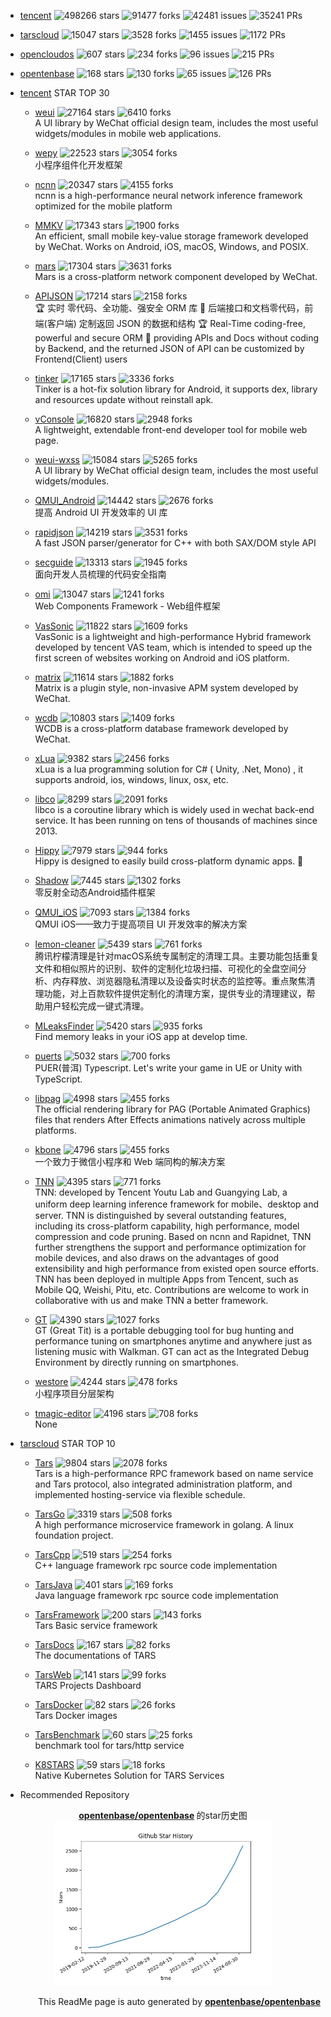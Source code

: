 
+ [tencent](https://github.com/tencent)
![498266 stars](https://img.shields.io/badge/Stars-498266-green)
![91477 forks](https://img.shields.io/badge/Forks-91477-green)
![42481 issues](https://img.shields.io/badge/Issues-42481-green)
![35241 PRs](https://img.shields.io/badge/PRs-35241-green)

+ [tarscloud](https://github.com/tarscloud)
![15047 stars](https://img.shields.io/badge/Stars-15047-green)
![3528 forks](https://img.shields.io/badge/Forks-3528-green)
![1455 issues](https://img.shields.io/badge/Issues-1455-green)
![1172 PRs](https://img.shields.io/badge/PRs-1172-green)

+ [opencloudos](https://github.com/opencloudos)
![607 stars](https://img.shields.io/badge/Stars-607-green)
![234 forks](https://img.shields.io/badge/Forks-234-green)
![96 issues](https://img.shields.io/badge/Issues-96-green)
![215 PRs](https://img.shields.io/badge/PRs-215-green)

+ [opentenbase](https://github.com/opentenbase)
![168 stars](https://img.shields.io/badge/Stars-168-green)
![130 forks](https://img.shields.io/badge/Forks-130-green)
![65 issues](https://img.shields.io/badge/Issues-65-green)
![126 PRs](https://img.shields.io/badge/PRs-126-green)



+ [tencent](https://github.com/tencent) STAR TOP 30
    
    + [weui](https://github.com/tencent/weui) 
    ![27164 stars](https://img.shields.io/badge/Stars-27164-green)
    ![6410 forks](https://img.shields.io/badge/Forks-6410-green)  
    A UI library by WeChat official design team, includes the most useful widgets/modules in mobile web applications.
    
    + [wepy](https://github.com/tencent/wepy) 
    ![22523 stars](https://img.shields.io/badge/Stars-22523-green)
    ![3054 forks](https://img.shields.io/badge/Forks-3054-green)  
    小程序组件化开发框架
    
    + [ncnn](https://github.com/tencent/ncnn) 
    ![20347 stars](https://img.shields.io/badge/Stars-20347-green)
    ![4155 forks](https://img.shields.io/badge/Forks-4155-green)  
    ncnn is a high-performance neural network inference framework optimized for the mobile platform
    
    + [MMKV](https://github.com/tencent/MMKV) 
    ![17343 stars](https://img.shields.io/badge/Stars-17343-green)
    ![1900 forks](https://img.shields.io/badge/Forks-1900-green)  
    An efficient, small mobile key-value storage framework developed by WeChat. Works on Android, iOS, macOS, Windows, and POSIX.
    
    + [mars](https://github.com/tencent/mars) 
    ![17304 stars](https://img.shields.io/badge/Stars-17304-green)
    ![3631 forks](https://img.shields.io/badge/Forks-3631-green)  
    Mars is a cross-platform network component  developed by WeChat.
    
    + [APIJSON](https://github.com/tencent/APIJSON) 
    ![17214 stars](https://img.shields.io/badge/Stars-17214-green)
    ![2158 forks](https://img.shields.io/badge/Forks-2158-green)  
    🏆 实时 零代码、全功能、强安全 ORM 库 🚀 后端接口和文档零代码，前端(客户端) 定制返回 JSON 的数据和结构 🏆 Real-Time coding-free, powerful and secure ORM 🚀  providing APIs and Docs without coding by Backend, and the returned JSON of API can be customized by Frontend(Client) users
    
    + [tinker](https://github.com/tencent/tinker) 
    ![17165 stars](https://img.shields.io/badge/Stars-17165-green)
    ![3336 forks](https://img.shields.io/badge/Forks-3336-green)  
    Tinker is a hot-fix solution library for Android, it supports dex, library and resources update without reinstall apk.
    
    + [vConsole](https://github.com/tencent/vConsole) 
    ![16820 stars](https://img.shields.io/badge/Stars-16820-green)
    ![2948 forks](https://img.shields.io/badge/Forks-2948-green)  
    A lightweight, extendable front-end developer tool for mobile web page.
    
    + [weui-wxss](https://github.com/tencent/weui-wxss) 
    ![15084 stars](https://img.shields.io/badge/Stars-15084-green)
    ![5265 forks](https://img.shields.io/badge/Forks-5265-green)  
    A UI library by WeChat official design team, includes the most useful widgets/modules.
    
    + [QMUI_Android](https://github.com/tencent/QMUI_Android) 
    ![14442 stars](https://img.shields.io/badge/Stars-14442-green)
    ![2676 forks](https://img.shields.io/badge/Forks-2676-green)  
    提高 Android UI 开发效率的 UI 库
    
    + [rapidjson](https://github.com/tencent/rapidjson) 
    ![14219 stars](https://img.shields.io/badge/Stars-14219-green)
    ![3531 forks](https://img.shields.io/badge/Forks-3531-green)  
    A fast JSON parser/generator for C++ with both SAX/DOM style API
    
    + [secguide](https://github.com/tencent/secguide) 
    ![13313 stars](https://img.shields.io/badge/Stars-13313-green)
    ![1945 forks](https://img.shields.io/badge/Forks-1945-green)  
    面向开发人员梳理的代码安全指南
    
    + [omi](https://github.com/tencent/omi) 
    ![13047 stars](https://img.shields.io/badge/Stars-13047-green)
    ![1241 forks](https://img.shields.io/badge/Forks-1241-green)  
    Web Components Framework - Web组件框架
    
    + [VasSonic](https://github.com/tencent/VasSonic) 
    ![11822 stars](https://img.shields.io/badge/Stars-11822-green)
    ![1609 forks](https://img.shields.io/badge/Forks-1609-green)  
    VasSonic is a lightweight and high-performance Hybrid framework developed by tencent VAS team, which is intended to speed up the first screen of websites working on Android and iOS platform. 
    
    + [matrix](https://github.com/tencent/matrix) 
    ![11614 stars](https://img.shields.io/badge/Stars-11614-green)
    ![1882 forks](https://img.shields.io/badge/Forks-1882-green)  
    Matrix is a plugin style, non-invasive APM system developed by WeChat.
    
    + [wcdb](https://github.com/tencent/wcdb) 
    ![10803 stars](https://img.shields.io/badge/Stars-10803-green)
    ![1409 forks](https://img.shields.io/badge/Forks-1409-green)  
    WCDB is a cross-platform database framework developed by WeChat.
    
    + [xLua](https://github.com/tencent/xLua) 
    ![9382 stars](https://img.shields.io/badge/Stars-9382-green)
    ![2456 forks](https://img.shields.io/badge/Forks-2456-green)  
    xLua is a lua programming solution for  C# ( Unity, .Net, Mono) , it supports android, ios, windows, linux, osx, etc.
    
    + [libco](https://github.com/tencent/libco) 
    ![8299 stars](https://img.shields.io/badge/Stars-8299-green)
    ![2091 forks](https://img.shields.io/badge/Forks-2091-green)  
    libco is a coroutine library which is widely used in wechat  back-end service. It has been running on tens of thousands of machines since 2013.
    
    + [Hippy](https://github.com/tencent/Hippy) 
    ![7979 stars](https://img.shields.io/badge/Stars-7979-green)
    ![944 forks](https://img.shields.io/badge/Forks-944-green)  
    Hippy is designed to easily build cross-platform dynamic apps. 👏
    
    + [Shadow](https://github.com/tencent/Shadow) 
    ![7445 stars](https://img.shields.io/badge/Stars-7445-green)
    ![1302 forks](https://img.shields.io/badge/Forks-1302-green)  
    零反射全动态Android插件框架
    
    + [QMUI_iOS](https://github.com/tencent/QMUI_iOS) 
    ![7093 stars](https://img.shields.io/badge/Stars-7093-green)
    ![1384 forks](https://img.shields.io/badge/Forks-1384-green)  
    QMUI iOS——致力于提高项目 UI 开发效率的解决方案
    
    + [lemon-cleaner](https://github.com/tencent/lemon-cleaner) 
    ![5439 stars](https://img.shields.io/badge/Stars-5439-green)
    ![761 forks](https://img.shields.io/badge/Forks-761-green)  
    腾讯柠檬清理是针对macOS系统专属制定的清理工具。主要功能包括重复文件和相似照片的识别、软件的定制化垃圾扫描、可视化的全盘空间分析、内存释放、浏览器隐私清理以及设备实时状态的监控等。重点聚焦清理功能，对上百款软件提供定制化的清理方案，提供专业的清理建议，帮助用户轻松完成一键式清理。
    
    + [MLeaksFinder](https://github.com/tencent/MLeaksFinder) 
    ![5420 stars](https://img.shields.io/badge/Stars-5420-green)
    ![935 forks](https://img.shields.io/badge/Forks-935-green)  
    Find memory leaks in your iOS app at develop time.
    
    + [puerts](https://github.com/tencent/puerts) 
    ![5032 stars](https://img.shields.io/badge/Stars-5032-green)
    ![700 forks](https://img.shields.io/badge/Forks-700-green)  
    PUER(普洱) Typescript. Let's write your game in UE or Unity with TypeScript.
    
    + [libpag](https://github.com/tencent/libpag) 
    ![4998 stars](https://img.shields.io/badge/Stars-4998-green)
    ![455 forks](https://img.shields.io/badge/Forks-455-green)  
    The official rendering library for PAG (Portable Animated Graphics) files that renders After Effects animations natively across multiple platforms.
    
    + [kbone](https://github.com/tencent/kbone) 
    ![4796 stars](https://img.shields.io/badge/Stars-4796-green)
    ![455 forks](https://img.shields.io/badge/Forks-455-green)  
    一个致力于微信小程序和 Web 端同构的解决方案
    
    + [TNN](https://github.com/tencent/TNN) 
    ![4395 stars](https://img.shields.io/badge/Stars-4395-green)
    ![771 forks](https://img.shields.io/badge/Forks-771-green)  
    TNN: developed by Tencent Youtu Lab and Guangying Lab, a uniform deep learning inference framework for mobile、desktop and server. TNN is distinguished by several outstanding features, including its cross-platform capability, high performance, model compression and code pruning. Based on ncnn and Rapidnet, TNN further strengthens the support and performance optimization for mobile devices, and also draws on the advantages of good extensibility and high performance from existed open source efforts. TNN has been deployed in multiple Apps from Tencent, such as Mobile QQ, Weishi, Pitu, etc. Contributions are welcome to work in collaborative with us and make TNN a better framework. 
    
    + [GT](https://github.com/tencent/GT) 
    ![4390 stars](https://img.shields.io/badge/Stars-4390-green)
    ![1027 forks](https://img.shields.io/badge/Forks-1027-green)  
    GT (Great Tit) is a portable debugging tool for bug hunting and performance tuning on smartphones anytime and anywhere just as listening music with Walkman. GT can act as the Integrated Debug Environment by directly running on smartphones.
    
    + [westore](https://github.com/tencent/westore) 
    ![4244 stars](https://img.shields.io/badge/Stars-4244-green)
    ![478 forks](https://img.shields.io/badge/Forks-478-green)  
    小程序项目分层架构
    
    + [tmagic-editor](https://github.com/tencent/tmagic-editor) 
    ![4196 stars](https://img.shields.io/badge/Stars-4196-green)
    ![708 forks](https://img.shields.io/badge/Forks-708-green)  
    None
    

+ [tarscloud](https://github.com/tarscloud) STAR TOP 10
    
    + [Tars](https://github.com/tarscloud/Tars) 
    ![9804 stars](https://img.shields.io/badge/Stars-9804-green)
    ![2078 forks](https://img.shields.io/badge/Forks-2078-green)  
    Tars is a high-performance RPC framework based on name service and Tars protocol, also integrated administration platform, and implemented hosting-service via flexible schedule.
    
    + [TarsGo](https://github.com/tarscloud/TarsGo) 
    ![3319 stars](https://img.shields.io/badge/Stars-3319-green)
    ![508 forks](https://img.shields.io/badge/Forks-508-green)  
    A  high performance microservice  framework  in golang. A linux foundation project.
    
    + [TarsCpp](https://github.com/tarscloud/TarsCpp) 
    ![519 stars](https://img.shields.io/badge/Stars-519-green)
    ![254 forks](https://img.shields.io/badge/Forks-254-green)  
    C++ language framework rpc source code implementation
    
    + [TarsJava](https://github.com/tarscloud/TarsJava) 
    ![401 stars](https://img.shields.io/badge/Stars-401-green)
    ![169 forks](https://img.shields.io/badge/Forks-169-green)  
    Java language framework rpc source code implementation
    
    + [TarsFramework](https://github.com/tarscloud/TarsFramework) 
    ![200 stars](https://img.shields.io/badge/Stars-200-green)
    ![143 forks](https://img.shields.io/badge/Forks-143-green)  
    Tars Basic service framework
    
    + [TarsDocs](https://github.com/tarscloud/TarsDocs) 
    ![167 stars](https://img.shields.io/badge/Stars-167-green)
    ![82 forks](https://img.shields.io/badge/Forks-82-green)  
    The documentations of TARS
    
    + [TarsWeb](https://github.com/tarscloud/TarsWeb) 
    ![141 stars](https://img.shields.io/badge/Stars-141-green)
    ![99 forks](https://img.shields.io/badge/Forks-99-green)  
    TARS Projects Dashboard
    
    + [TarsDocker](https://github.com/tarscloud/TarsDocker) 
    ![82 stars](https://img.shields.io/badge/Stars-82-green)
    ![26 forks](https://img.shields.io/badge/Forks-26-green)  
    Tars Docker  images
    
    + [TarsBenchmark](https://github.com/tarscloud/TarsBenchmark) 
    ![60 stars](https://img.shields.io/badge/Stars-60-green)
    ![25 forks](https://img.shields.io/badge/Forks-25-green)  
    benchmark tool for tars/http service
    
    + [K8STARS](https://github.com/tarscloud/K8STARS) 
    ![59 stars](https://img.shields.io/badge/Stars-59-green)
    ![18 forks](https://img.shields.io/badge/Forks-18-green)  
    Native Kubernetes  Solution for TARS Services
    


+ Recommended Repository  
<p align="center">
      <strong>
        <a href="https://github.com/opentenbase/opentenbase" target="_blank">opentenbase/opentenbase</a>
      </strong>  的star历史图
  <br>
  <img src="https://raw.githubusercontent.com/ButterAndButterfly/GithubTools/master/data/stars_history.jpg" width="350px"></img>    
</p>

<p align="right">
      This ReadMe page is auto generated by 
      <strong>
        <a href="https://github.com/opentenbase/opentenbase" target="_blank">opentenbase/opentenbase</a><br>
      </strong>   
</p>